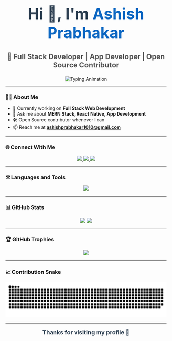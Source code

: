 <h1 align="center" style="font-weight: bold; font-size: 48px; color: #2c3e50;">
  Hi 👋, I'm <span style="color:#0a66c2;">Ashish Prabhakar</span>
</h1>

<h3 align="center" style="color:#555; font-size: 22px;">
  🚀 Full Stack Developer | App Developer | Open Source Contributor
</h3>

<p align="center">
   <img src="https://readme-typing-svg.demolab.com?font=Fira+Code&weight=600&size=24&duration=3000&pause=1000&center=true&vCenter=true&width=600&lines=Full+Stack+Developer;MERN+Stack+Engineer;React+Native+Developer;Passionate+about+Web+%26+App+Development" alt="Typing Animation" />
</p>

---

### 🧑‍💻 About Me
- 🌱 Currently working on **Full Stack Web Development**
- 💬 Ask me about **MERN Stack, React Native, App Development**
- 🛠 Open Source contributor whenever I can
- 📫 Reach me at **[ashishprabhakar1010@gmail.com](mailto:ashishprabhakar1010@gmail.com)**

---

### 🌐 Connect With Me
<p align="center">
  <a href="https://www.linkedin.com/in/ashish-prabhakar-%F0%9F%94%B4-42791324b/" target="_blank">
    <img src="https://img.shields.io/badge/LinkedIn-0A66C2?style=for-the-badge&logo=linkedin&logoColor=white" />
  </a>
  <a href="https://www.instagram.com/ashishdevdiaries/" target="_blank">
    <img src="https://img.shields.io/badge/Instagram-E4405F?style=for-the-badge&logo=instagram&logoColor=white" />
  </a>
  <a href="mailto:ashishprabhakar1010@gmail.com" target="_blank">
    <img src="https://img.shields.io/badge/Gmail-D14836?style=for-the-badge&logo=gmail&logoColor=white" />
  </a>
</p>

---

### ⚒️ Languages and Tools
<p align="center">
   <img src="https://skillicons.dev/icons?i=react,nodejs,express,mongodb,js,html,css,git,github,vscode" />
</p>

---

### 📊 GitHub Stats
<p align="center">
  <img src="https://github-readme-stats.vercel.app/api?username=ashish8513&show_icons=true&theme=tokyonight&hide_border=true" height="150"/>
  <img src="https://github-readme-stats.vercel.app/api/top-langs/?username=ashish8513&layout=compact&theme=tokyonight&hide_border=true" height="150"/>
</p>

---

### 🏆 GitHub Trophies
<p align="center">
  <img src="https://github-profile-trophy.vercel.app/?username=ashish8513&theme=discord&column=6&margin-w=10&margin-h=10" />
</p>

---

### 📈 Contribution Snake
<p align="center">
  <img src="https://raw.githubusercontent.com/platane/snk/output/github-contribution-grid-snake-dark.svg" />
</p>

---

<p align="center" style="font-size:18px; font-weight:bold; color:#2c3e50;">
  Thanks for visiting my profile 🙌  
</p>
